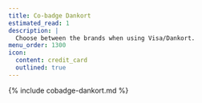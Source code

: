 ```yaml
---
title: Co-badge Dankort
estimated_read: 1
description: |
  Choose between the brands when using Visa/Dankort.
menu_order: 1300
icon:
  content: credit_card
  outlined: true
---
```


{% include cobadge-dankort.md %}
